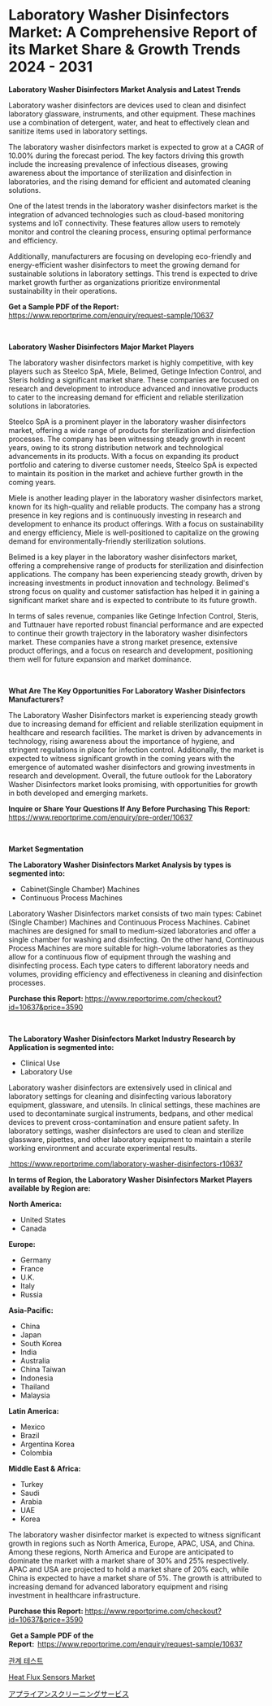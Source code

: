 <p><h1>Laboratory Washer Disinfectors Market: A Comprehensive Report of its Market Share & Growth Trends 2024 - 2031</h1></p><p><strong>Laboratory Washer Disinfectors Market Analysis and Latest Trends</strong></p>
<p><p>Laboratory washer disinfectors are devices used to clean and disinfect laboratory glassware, instruments, and other equipment. These machines use a combination of detergent, water, and heat to effectively clean and sanitize items used in laboratory settings.</p><p>The laboratory washer disinfectors market is expected to grow at a CAGR of 10.00% during the forecast period. The key factors driving this growth include the increasing prevalence of infectious diseases, growing awareness about the importance of sterilization and disinfection in laboratories, and the rising demand for efficient and automated cleaning solutions.</p><p>One of the latest trends in the laboratory washer disinfectors market is the integration of advanced technologies such as cloud-based monitoring systems and IoT connectivity. These features allow users to remotely monitor and control the cleaning process, ensuring optimal performance and efficiency.</p><p>Additionally, manufacturers are focusing on developing eco-friendly and energy-efficient washer disinfectors to meet the growing demand for sustainable solutions in laboratory settings. This trend is expected to drive market growth further as organizations prioritize environmental sustainability in their operations.</p></p>
<p><strong>Get a Sample PDF of the Report:&nbsp;</strong> <a href="https://www.reportprime.com/enquiry/request-sample/10637">https://www.reportprime.com/enquiry/request-sample/10637</a></p>
<p>&nbsp;</p>
<p><strong>Laboratory Washer Disinfectors Major Market Players</strong></p>
<p><p>The laboratory washer disinfectors market is highly competitive, with key players such as Steelco SpA, Miele, Belimed, Getinge Infection Control, and Steris holding a significant market share. These companies are focused on research and development to introduce advanced and innovative products to cater to the increasing demand for efficient and reliable sterilization solutions in laboratories.</p><p>Steelco SpA is a prominent player in the laboratory washer disinfectors market, offering a wide range of products for sterilization and disinfection processes. The company has been witnessing steady growth in recent years, owing to its strong distribution network and technological advancements in its products. With a focus on expanding its product portfolio and catering to diverse customer needs, Steelco SpA is expected to maintain its position in the market and achieve further growth in the coming years.</p><p>Miele is another leading player in the laboratory washer disinfectors market, known for its high-quality and reliable products. The company has a strong presence in key regions and is continuously investing in research and development to enhance its product offerings. With a focus on sustainability and energy efficiency, Miele is well-positioned to capitalize on the growing demand for environmentally-friendly sterilization solutions.</p><p>Belimed is a key player in the laboratory washer disinfectors market, offering a comprehensive range of products for sterilization and disinfection applications. The company has been experiencing steady growth, driven by increasing investments in product innovation and technology. Belimed's strong focus on quality and customer satisfaction has helped it in gaining a significant market share and is expected to contribute to its future growth.</p><p>In terms of sales revenue, companies like Getinge Infection Control, Steris, and Tuttnauer have reported robust financial performance and are expected to continue their growth trajectory in the laboratory washer disinfectors market. These companies have a strong market presence, extensive product offerings, and a focus on research and development, positioning them well for future expansion and market dominance.</p></p>
<p>&nbsp;</p>
<p><strong>What Are The Key Opportunities For Laboratory Washer Disinfectors Manufacturers?</strong></p>
<p><p>The Laboratory Washer Disinfectors market is experiencing steady growth due to increasing demand for efficient and reliable sterilization equipment in healthcare and research facilities. The market is driven by advancements in technology, rising awareness about the importance of hygiene, and stringent regulations in place for infection control. Additionally, the market is expected to witness significant growth in the coming years with the emergence of automated washer disinfectors and growing investments in research and development. Overall, the future outlook for the Laboratory Washer Disinfectors market looks promising, with opportunities for growth in both developed and emerging markets.</p></p>
<p><strong>Inquire or Share Your Questions If Any Before Purchasing This Report:</strong> <a href="https://www.reportprime.com/enquiry/pre-order/10637">https://www.reportprime.com/enquiry/pre-order/10637</a></p>
<p>&nbsp;</p>
<p><strong>Market Segmentation</strong></p>
<p><strong>The Laboratory Washer Disinfectors Market Analysis by types is segmented into:</strong></p>
<p><ul><li>Cabinet(Single Chamber) Machines</li><li>Continuous Process Machines</li></ul></p>
<p><p>Laboratory Washer Disinfectors market consists of two main types: Cabinet (Single Chamber) Machines and Continuous Process Machines. Cabinet machines are designed for small to medium-sized laboratories and offer a single chamber for washing and disinfecting. On the other hand, Continuous Process Machines are more suitable for high-volume laboratories as they allow for a continuous flow of equipment through the washing and disinfecting process. Each type caters to different laboratory needs and volumes, providing efficiency and effectiveness in cleaning and disinfection processes.</p></p>
<p><strong>Purchase this Report:&nbsp;</strong><a href="https://www.reportprime.com/checkout?id=10637&price=3590">https://www.reportprime.com/checkout?id=10637&price=3590</a></p>
<p>&nbsp;</p>
<p><strong>The Laboratory Washer Disinfectors Market Industry Research by Application is segmented into:</strong></p>
<p><ul><li>Clinical Use</li><li>Laboratory Use</li></ul></p>
<p><p>Laboratory washer disinfectors are extensively used in clinical and laboratory settings for cleaning and disinfecting various laboratory equipment, glassware, and utensils. In clinical settings, these machines are used to decontaminate surgical instruments, bedpans, and other medical devices to prevent cross-contamination and ensure patient safety. In laboratory settings, washer disinfectors are used to clean and sterilize glassware, pipettes, and other laboratory equipment to maintain a sterile working environment and accurate experimental results.</p></p>
<p><a href="https://www.reportprime.com/laboratory-washer-disinfectors-r10637">&nbsp;https://www.reportprime.com/laboratory-washer-disinfectors-r10637</a></p>
<p><strong>In terms of Region, the Laboratory Washer Disinfectors Market Players available by Region are:</strong></p>
<p>
    <p> <strong> North America: </strong>
        <ul>
            <li>United States</li>
            <li>Canada</li>
        </ul>
        </p> 
    <p> <strong> Europe: </strong>
        <ul>
            <li>Germany</li>
            <li>France</li>
            <li>U.K.</li>
            <li>Italy</li>
            <li>Russia</li>
        </ul>
        </p> 
    <p> <strong> Asia-Pacific: </strong>
        <ul>
            <li>China</li>
            <li>Japan</li>
            <li>South Korea</li>
            <li>India</li>
            <li>Australia</li>
            <li>China Taiwan</li>
            <li>Indonesia</li>
            <li>Thailand</li>
            <li>Malaysia</li>
        </ul>
        </p> 
    <p> <strong> Latin America: </strong>
        <ul>
            <li>Mexico</li>
            <li>Brazil</li>
            <li>Argentina Korea</li>
            <li>Colombia</li>
        </ul>
        </p> 
    <p> <strong> Middle East & Africa: </strong>
        <ul>
            <li>Turkey</li>
            <li>Saudi</li>
            <li>Arabia</li>
            <li>UAE</li>
            <li>Korea</li>
        </ul>
    </p>
    </p>
<p><p>The laboratory washer disinfector market is expected to witness significant growth in regions such as North America, Europe, APAC, USA, and China. Among these regions, North America and Europe are anticipated to dominate the market with a market share of 30% and 25% respectively. APAC and USA are projected to hold a market share of 20% each, while China is expected to have a market share of 5%. The growth is attributed to increasing demand for advanced laboratory equipment and rising investment in healthcare infrastructure.</p></p>
<p><strong>Purchase this Report: </strong><a href="https://www.reportprime.com/checkout?id=10637&price=3590">https://www.reportprime.com/checkout?id=10637&price=3590</a></p>
<p>&nbsp;<strong>Get a Sample PDF of the Report:&nbsp;&nbsp;</strong><a href="https://www.reportprime.com/enquiry/request-sample/10637">https://www.reportprime.com/enquiry/request-sample/10637</a></p>
<p><strong></strong></p>
<p><p><a href="https://medium.com/@francescaove76856/%EA%B4%80%EA%B3%84-%ED%85%8C%EC%8A%A4%ED%8A%B8-%EC%8B%9C%EC%9E%A5-%EA%B7%9C%EB%AA%A8-%EC%8B%9C%EC%9E%A5-%EC%A0%84%EB%A7%9D-%EB%B0%8F-%EC%8B%9C%EC%9E%A5-%EC%98%88%EC%B8%A1-2024%EB%85%84%EB%B6%80%ED%84%B0-2031%EB%85%84-87bf61a88cba">관계 테스트</a></p><p><a href="https://gamy-alyssum-396.notion.site/Heat-Flux-Sensors-Market-Furnishes-Information-on-Market-Share-Market-Trends-and-Market-Growth-fff151e2d3d141d4a3c1701c0ba8f872">Heat Flux Sensors Market</a></p><p><a href="https://medium.com/@jackrichards5445/%E5%AE%B6%E9%9B%BB%E3%82%AF%E3%83%AA%E3%83%BC%E3%83%8B%E3%83%B3%E3%82%B0%E3%82%B5%E3%83%BC%E3%83%93%E3%82%B9%E5%B8%82%E5%A0%B4-%E5%B8%82%E5%A0%B4%E6%88%90%E9%95%B7%E7%8E%87-%E5%B8%82%E5%A0%B4%E3%83%88%E3%83%AC%E3%83%B3%E3%83%89-%E3%81%8A%E3%82%88%E3%81%B3%E6%88%90%E9%95%B7%E6%88%A6%E7%95%A5%E3%81%AB%E9%96%A2%E3%81%99%E3%82%8B%E3%82%A4%E3%83%B3%E3%82%B5%E3%82%A4%E3%83%88-de85615d7439">アプライアンスクリーニングサービス</a></p></p>